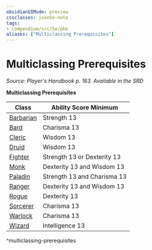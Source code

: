 ```yaml
---
obsidianUIMode: preview
cssclasses: json5e-note
tags:
- compendium/src/5e/phb
aliases: ["Multiclassing Prerequisites"]
---
```

# Multiclassing Prerequisites
*Source: Player's Handbook p. 163. Available in the <span title='Systems Reference Document (5.1)'>SRD</span>* 

**Multiclassing Prerequisites**

| Class | Ability Score Minimum |
|-------|-----------------------|
| [Barbarian](2-Mechanics/CLI/classes/barbarian.md) | Strength 13 |
| [Bard](2-Mechanics/CLI/classes/bard.md) | Charisma 13 |
| [Cleric](2-Mechanics/CLI/classes/cleric.md) | Wisdom 13 |
| [Druid](2-Mechanics/CLI/classes/druid.md) | Wisdom 13 |
| [Fighter](2-Mechanics/CLI/classes/fighter.md) | Strength 13 or Dexterity 13 |
| [Monk](2-Mechanics/CLI/classes/monk.md) | Dexterity 13 and Wisdom 13 |
| [Paladin](2-Mechanics/CLI/classes/paladin.md) | Strength 13 and Charisma 13 |
| [Ranger](2-Mechanics/CLI/classes/ranger.md) | Dexterity 13 and Wisdom 13 |
| [Rogue](2-Mechanics/CLI/classes/rogue.md) | Dexterity 13 |
| [Sorcerer](2-Mechanics/CLI/classes/sorcerer.md) | Charisma 13 |
| [Warlock](2-Mechanics/CLI/classes/warlock.md) | Charisma 13 |
| [Wizard](2-Mechanics/CLI/classes/wizard.md) | Intelligence 13 |
^multiclassing-prerequisites